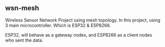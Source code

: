 ## wsn-mesh
Wireless Sensor Network Project using mesh topology. In this project, using 3 main microcontroller. Which is ESP32 & ESP8266.

ESP32, will behave as a gateway nodes, and ESP8266 as a client nodes who sent the data.
